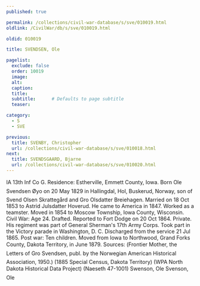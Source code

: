 ```yaml
---
published: true

permalink: /collections/civil-war-database/s/sve/010019.html
oldlink: /CivilWar/db/s/sve/010019.html

oldid: 010019

title: SVENDSEN, Ole

pagelist:
  exclude: false
  order: 10019
  image: 
  alt:
  caption:
  title:
  subtitle:      # Defaults to page subtitle
  teaser:

category: 
  - S 
  - SVE

previous:
  title: SVENBY, Christopher
  url: /collections/civil-war-database/s/sve/010018.html  
next:
  title: SVENDSGAARD, Bjarne
  url: /collections/civil-war-database/s/sve/010020.html   
---
```

IA 13th Inf Co G. Residence: Estherville, Emmett County, Iowa. Born &#147;Ole Svendsen &Oslash;yo&#148; on 20 May 1829 in Hallingdal, Hol, Buskerud, Norway, son of Svend Olsen Skratteg&aring;rd and Gro Olsdatter Breiehagen. Married on 18 Oct 1853 to Astrid Julsdatter Hoverud. He came to America in 1847. Worked as a teamster. Moved in 1854 to Moscow Township, Iowa County, Wisconsin. Civil War: Age 24. Drafted. Reported to Fort Dodge on 20 Oct 1864. Private. His regiment was part of General Sherman&#39;s 17th Army Corps. Took part in the Victory parade in Washington, D. C. Discharged from the service 21 Jul 1865. Post war: Ten children. Moved from Iowa to Northwood, Grand Forks County, Dakota Territory, in June 1879. Sources: (&#147;Frontier Mother, the Letters of Gro Svendsen&#148;, publ. by the Norwegian American Historical Association, 1950.) (1885 Special Census, Dakota Territory) (WPA North Dakota Historical Data Project) (Naeseth &#146;47-1001) &#147;Swenson, Ole&#148; &#147;Svenson, Ole&#148;